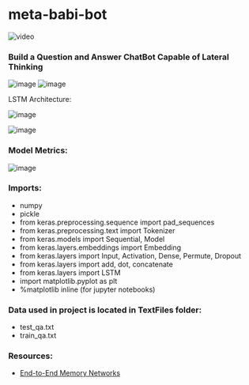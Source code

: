 # meta-babi-bot
![video](https://www.loom.com/share/4f8eed8c60b64c9ca4d7ecaaf716765b)

### Build a Question and Answer ChatBot Capable of Lateral Thinking

![image](https://user-images.githubusercontent.com/59450769/184835274-ba3b539c-ded1-4533-a6ce-1eb0e883aea9.png)
![image](https://user-images.githubusercontent.com/59450769/184835366-ad44ddd3-3acf-4fe1-8f5b-1628684632ae.png)

LSTM Architecture:

![image](https://user-images.githubusercontent.com/59450769/184835598-dbf2c662-dda5-452f-9253-715ebf38b434.png)


![image](https://user-images.githubusercontent.com/59450769/184809393-694bb2dd-72e4-4fb6-bb4c-a7227f23b89e.png)

### Model Metrics: 

![image](https://user-images.githubusercontent.com/59450769/184835866-a15ffba9-c84b-4ace-836e-dbcd97ce42db.png)

### Imports:
*   numpy
*   pickle
*   from keras.preprocessing.sequence import pad_sequences 
*   from keras.preprocessing.text import Tokenizer
*   from keras.models import Sequential, Model 
*   from keras.layers.embeddings import Embedding
*   from keras.layers import Input, Activation, Dense, Permute, Dropout 
*   from keras.layers import add, dot, concatenate 
*   from keras.layers import LSTM
*   import matplotlib.pyplot as plt
*   %matplotlib inline (for jupyter notebooks)

### Data used in project is located in TextFiles folder:
*   test_qa.txt
*   train_qa.txt

### Resources:

*   [End-to-End Memory Networks](https://arxiv.org/pdf/1503.08895.pdf)
